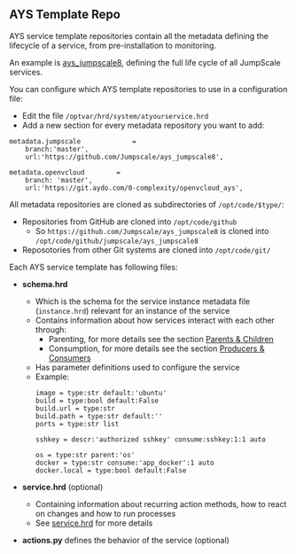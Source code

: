 ## AYS Template Repo

AYS service template repositories contain all the metadata defining the lifecycle of a service, from pre-installation to monitoring.

An example is [ays_jumpscale8](https://github.com/Jumpscale/ays_jumpscale8), defining the full life cycle of all JumpScale services.

You can configure which AYS template repositories to use in a configuration file:

- Edit the file `/optvar/hrd/system/atyourservice.hrd`
- Add a new section for every metadata repository you want to add:

```shell
metadata.jumpscale             =
    branch:'master',
    url:'https://github.com/Jumpscale/ays_jumpscale8',

metadata.openvcloud        =
    branch: 'master',
    url:'https://git.aydo.com/0-complexity/openvcloud_ays',

```

All metadata repositories are cloned as subdirectories of `/opt/code/$type/`:

  - Repositories from GitHub are cloned into `/opt/code/github`
    - So `https://github.com/Jumpscale/ays_jumpscale8` is cloned into `/opt/code/github/jumpscale/ays_jumpscale8`
  - Reposotories from other Git systems are cloned into `/opt/code/git/`


Each AYS service template has following files:

* **schema.hrd**
  * Which is the schema for the service instance metadata file (`instance.hrd`) relevant for an instance of the service
  * Contains information about how services interact with each other through:
      - Parenting, for more details see the section [Parents & Children](Definitions/Parents-Children.md)
      - Consumption, for more details see the section [Producers & Consumers](Definitions/Products-Consumers.md)
  * Has parameter definitions used to configure the service
  * Example:
    ```
    image = type:str default:'ubuntu'
    build = type:bool default:False
    build.url = type:str
    build.path = type:str default:''
    ports = type:str list

    sshkey = descr:'authorized sshkey' consume:sshkey:1:1 auto

    os = type:str parent:'os'
    docker = type:str consume:'app_docker':1 auto
    docker.local = type:bool default:False
    ```

* **service.hrd** (optional)
  * Containing information about recurring action methods, how to react on changes and how to run processes
  * See [service.hrd](service.hrd) for more details

* **actions.py** defines the behavior of the service (optional)